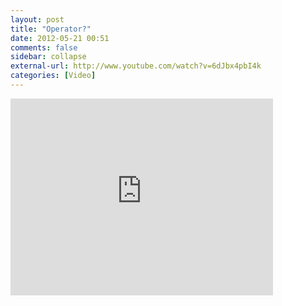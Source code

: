```yaml
---
layout: post
title: "Operator?"
date: 2012-05-21 00:51
comments: false
sidebar: collapse
external-url: http://www.youtube.com/watch?v=6dJbx4pbI4k
categories: [Video]
---
```

<iframe width="420" height="315" src="http://www.youtube.com/embed/6dJbx4pbI4k" frameborder="0" allowfullscreen></iframe>